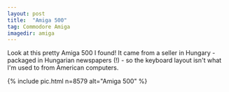 ```yaml
---
layout: post
title:  "Amiga 500"
tag: Commodore Amiga
imagedir: amiga
---
```


Look at this pretty Amiga 500 I found! It came from a seller in Hungary - packaged in Hungarian newspapers (!) - so the keyboard layout isn't what I'm used to from American computers.

{% include pic.html n=8579 alt="Amiga 500" %}
